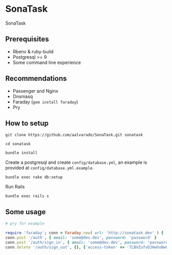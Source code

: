 # SonaTask
SonaTask


## Prerequisites

- Rbenv & ruby-build
- Postgresql >= 9
- Some command line experience

## Recommendations

- Passenger and Nginx
- Dnsmasq
- Faraday (`gem install faraday`)
- Pry

## How to setup

`git clone https://github.com/aalvarado/SonaTask.git sonatask`

`cd sonatask`

`bundle install`

Create a postgresql and create `config/database.yml`, an example is provided at `config/database.yml.example`.

`bundle exec rake db:setup`

Run Rails

`bundle exec rails s`

## Some usage


```ruby
# pry for example

require 'faraday'; conn = Faraday.new( url: 'http://sonatask.dev' ) { |f| f.request :url_encoded; f.response :logger;  f.adapter Faraday.default_adapter }
conn.post '/auth', { email: 'some@dev.dev', password: 'password' }
conn.post '/auth/sign_in', { email: 'some@dev.dev', password: 'password' }
conn.delete '/auth/sign_out', {}, {'access-token' => '7LBVZufvDJHwhxBwQFf31w', 'uid' => 'some@dev.dev', 'client' => '8IOJ4Uv1pVUUxQWay-MNLg' }
```


